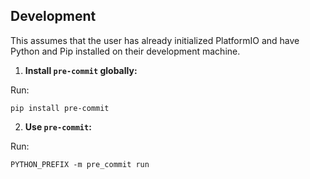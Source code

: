 ## Development

This assumes that the user has already initialized PlatformIO and have Python and Pip installed on their development machine.

1. **Install `pre-commit` globally:**

Run:
```
pip install pre-commit
```

2. **Use `pre-commit`:**

Run:
```
PYTHON_PREFIX -m pre_commit run
```
